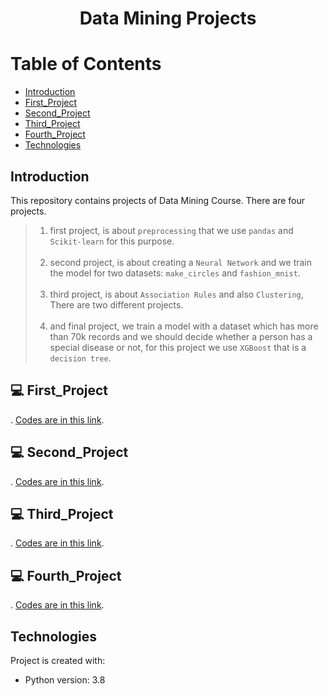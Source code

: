 # <p align="center">Data Mining Projects</p>

# Table of Contents
- [Introduction](https://github.com/mohammadtavakoli78/Data-Mining#introduction)
- [First_Project](https://github.com/mohammadtavakoli78/Data-Mining#-First_Project)
- [Second_Project](https://github.com/mohammadtavakoli78/Data-Mining#-Second_Project)
- [Third_Project](https://github.com/mohammadtavakoli78/Data-Mining#-Third_Project)
- [Fourth_Project](https://github.com/mohammadtavakoli78/Data-Mining#-Fourth_Project)
- [Technologies](https://github.com/mohammadtavakoli78/Data-Mining#technologies)

## Introduction
This repository contains projects of Data Mining Course. There are four projects.<br>
> 1.  first project, is about ```preprocessing``` that we use ```pandas``` and ```Scikit-learn``` for this purpose.<br><br>
> 2.  second project, is about creating a ```Neural Network``` and we train the model for two datasets: ```make_circles``` and ```fashion_mnist```.<br><br>
> 3.  third project, is about ```Association Rules``` and also ```Clustering```, There are two different projects.<br><br>
> 4.  and final project, we train a model with a dataset which has more than 70k records and we should decide whether a person has a special disease or not, for this project we use ```XGBoost``` that is a ```decision tree```.

## 💻 First_Project
. [Codes are in this link](https://github.com/mohammadtavakoli78/Data-Mining/tree/master/Project%201).

## 💻 Second_Project
. [Codes are in this link](https://github.com/mohammadtavakoli78/Data-Mining/tree/master/Project%202).

## 💻 Third_Project
. [Codes are in this link](https://github.com/mohammadtavakoli78/Data-Mining/tree/master/Project%203).

## 💻 Fourth_Project
. [Codes are in this link](https://github.com/mohammadtavakoli78/Data-Mining/tree/master/Project%204).

## Technologies
Project is created with:
* Python version: 3.8

